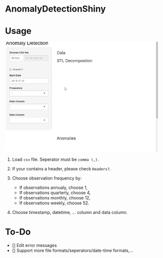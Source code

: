 # AnomalyDetectionShiny

# Usage

![Usage](usage.gif)

1. Load `csv` file. Seperator must be `comma (,)`.
2. If your contains a header, please check `Headers?`.
3. Choose observation frequency by:

   - If observations annualy, choose 1,
   - If observations quarterly, choose 4,
   - If observations monthly, choose 12,
   - If observations weekly, choose 52.

4. Choose timestamp, datetime, ... column and data column.

# To-Do

- [] Edit error messages
- [] Support more file formats/seperators/date-time formats,...
